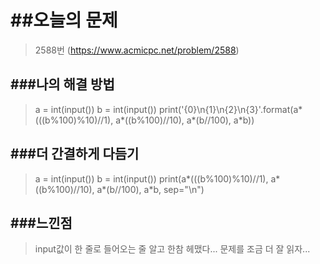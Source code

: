##오늘의 문제
===========

>2588번 (https://www.acmicpc.net/problem/2588)

###나의 해결 방법
--------------

>a = int(input())
>b = int(input())
>print('{0}\n{1}\n{2}\n{3}'.format(a*(((b%100)%10)//1), a*((b%100)//10), a*(b//100), a*b))


###더 간결하게 다듬기
-----------------

>a = int(input())
>b = int(input())
>print(a*(((b%100)%10)//1), a*((b%100)//10), a*(b//100), a*b, sep="\n")


###느낀점
--------
>input값이 한 줄로 들어오는 줄 알고 한참 헤맸다... 문제를 조금 더 잘 읽자...
